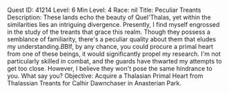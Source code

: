 Quest ID: 41214
Level: 6
Min Level: 4
Race: nil
Title: Peculiar Treants
Description: These lands echo the beauty of Quel'Thalas, yet within the similarities lies an intriguing divergence. Presently, I find myself engrossed in the study of the treants that grace this realm. Though they possess a semblance of familiarity, there's a peculiar quality about them that eludes my understanding.$B$BIf, by any chance, you could procure a primal heart from one of these beings, it would significantly propel my research. I'm not particularly skilled in combat, and the guards have thwarted my attempts to get too close. However, I believe they won't pose the same hindrance to you. What say you?
Objective: Acquire a Thalasian Primal Heart from Thalassian Treants for Calhir Dawnchaser in Anasterian Park.
